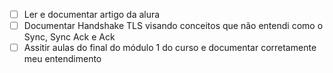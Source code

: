 
- [ ] Ler e documentar artigo da alura 
- [ ] Documentar Handshake TLS visando conceitos que não entendi como o Sync, Sync Ack e Ack
- [ ] Assitir aulas do final do módulo 1 do curso e documentar corretamente meu entendimento 